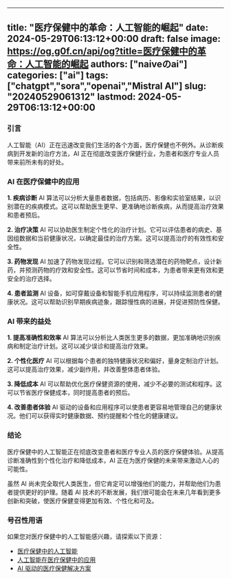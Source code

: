 
---
title: "医疗保健中的革命：人工智能的崛起"
date: 2024-05-29T06:13:12+00:00
draft: false
image: https://og.g0f.cn/api/og?title=医疗保健中的革命：人工智能的崛起
authors: ["naiveのai"]
categories: ["ai"]
tags: ["chatgpt","sora","openai","Mistral AI"]
slug: "20240529061312"
lastmod: 2024-05-29T06:13:12+00:00
---
### 引言

人工智能（AI）正在迅速改变我们生活的各个方面，医疗保健也不例外。从诊断疾病到开发新的治疗方法，AI 正在彻底改变医疗保健行业，为患者和医疗专业人员带来前所未有的好处。

### AI 在医疗保健中的应用

**1. 疾病诊断**
AI 算法可以分析大量患者数据，包括病历、影像和实验室结果，以识别潜在的疾病模式。这可以帮助医生更早、更准确地诊断疾病，从而提高治疗效果和患者预后。

**2. 治疗决策**
AI 可以协助医生制定个性化的治疗计划。它可以评估患者的病史、基因组数据和当前健康状况，以确定最佳的治疗方案。这可以提高治疗的有效性和安全性。

**3. 药物发现**
AI 加速了药物发现过程。它可以识别和筛选潜在的药物靶点，设计新药，并预测药物的疗效和安全性。这可以节省时间和成本，为患者带来更有效和更安全的治疗选择。

**4. 患者监测**
AI 设备，如可穿戴设备和智能手机应用程序，可以持续监测患者的健康状况。这可以帮助识别早期疾病迹象，跟踪慢性病的进展，并促进预防性保健。

### AI 带来的益处

**1. 提高准确性和效率**
AI 算法可以分析比人类医生更多的数据，更加准确地识别疾病和制定治疗计划。这可以减少误诊和提高治疗效果。

**2. 个性化医疗**
AI 可以根据每个患者的独特健康状况和偏好，量身定制治疗计划。这可以提高治疗效果，减少副作用，并改善整体患者体验。

**3. 降低成本**
AI 可以帮助优化医疗保健资源的使用，减少不必要的测试和程序。这可以节省医疗保健成本，同时提高患者的预后。

**4. 改善患者体验**
AI 驱动的设备和应用程序可以使患者更容易地管理自己的健康状况。他们可以获得实时健康数据、预约提醒和个性化的健康建议。

### 结论

医疗保健中的人工智能正在彻底改变患者和医疗专业人员的医疗保健体验。从提高诊断准确性到个性化治疗和降低成本，AI 正在为医疗保健的未来带来激动人心的可能性。

虽然 AI 尚未完全取代人类医生，但它肯定可以增强他们的能力，并帮助他们为患者提供更好的护理。随着 AI 技术的不断发展，我们很可能会在未来几年看到更多创新和突破，使医疗保健变得更加有效、个性化和可及。

### 号召性用语

如果您对医疗保健中的人工智能感兴趣，请探索以下资源：

* [医疗保健中的人工智能](https://www.who.int/health-topics/artificial-intelligence-in-health-care)
* [人工智能在医疗保健中的应用](https://www.mckinsey.com/industries/healthcare-systems-and-services/our-insights/the-impact-of-artificial-intelligence-on-healthcare)
* [AI 驱动的医疗保健解决方案](https://www.gartner.com/en/healthcare/insights/ai-driven-healthcare-solutions)